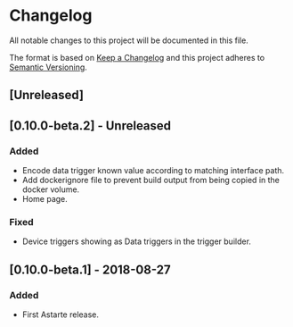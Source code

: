 # Changelog
All notable changes to this project will be documented in this file.

The format is based on [Keep a Changelog](http://keepachangelog.com/en/1.0.0/)
and this project adheres to [Semantic Versioning](http://semver.org/spec/v2.0.0.html).

## [Unreleased]

## [0.10.0-beta.2] - Unreleased
### Added
- Encode data trigger known value according to matching interface path.
- Add dockerignore file to prevent build output from being copied in the docker volume.
- Home page.

### Fixed
- Device triggers showing as Data triggers in the trigger builder.

## [0.10.0-beta.1] - 2018-08-27
### Added
- First Astarte release.
